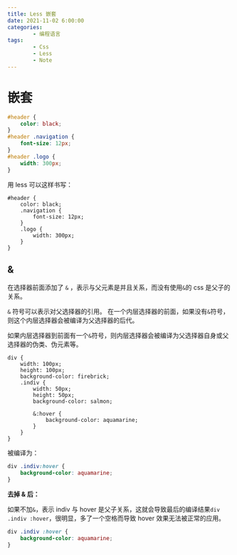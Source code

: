 ```yaml
---
title: Less 嵌套
date: 2021-11-02 6:00:00
categories:
        - 编程语言
tags:
        - Css
        - Less
        - Note
---
```


# 嵌套

```css
#header {
	color: black;
}
#header .navigation {
	font-size: 12px;
}
#header .logo {
	width: 300px;
}
```

用 less 可以这样书写：

```less
#header {
	color: black;
	.navigation {
		font-size: 12px;
	}
	.logo {
		width: 300px;
	}
}
```

## &

在选择器前面添加了 `&` ，表示与父元素是并且关系，而没有使用`&`的 css 是父子的关系。

`&` 符号可以表示对父选择器的引用。
在一个内层选择器的前面，如果没有`&`符号，则这个内层选择器会被编译为父选择器的后代。

如果内层选择器到前面有一个`&`符号，则内层选择器会被编译为父选择器自身或父选择器的伪类、伪元素等。

```less
div {
	width: 100px;
	height: 100px;
	background-color: firebrick;
	.indiv {
		width: 50px;
		height: 50px;
		background-color: salmon;

		&:hover {
			background-color: aquamarine;
		}
	}
}
```

被编译为：

```css
div .indiv:hover {
	background-color: aquamarine;
}
```

**去掉 & 后：**

如果不加`&`，表示 indiv 与 hover 是父子关系，这就会导致最后的编译结果`div .indiv :hover`，很明显，多了一个空格而导致 hover 效果无法被正常的应用。

```css
div .indiv :hover {
	background-color: aquamarine;
}
```
